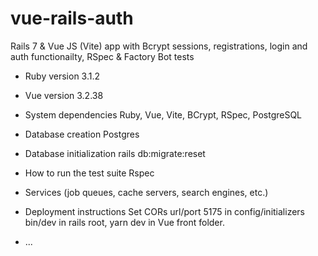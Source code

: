 # vue-rails-auth

Rails 7 & Vue JS (Vite) app with Bcrypt sessions, registrations, login and auth functionailty, RSpec & Factory Bot tests

* Ruby version
3.1.2

* Vue version
3.2.38

* System dependencies
Ruby, Vue, Vite, BCrypt, RSpec, PostgreSQL

* Database creation
Postgres 

* Database initialization
rails db:migrate:reset

* How to run the test suite
Rspec

* Services (job queues, cache servers, search engines, etc.)

* Deployment instructions
Set CORs url/port 5175 in config/initializers  bin/dev in rails root, yarn dev in Vue front folder.
* ...
